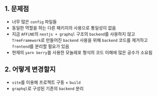## 1. 문제점
- 너무 많은 `config` 파일들
- 동일한 역할을 하는 다른 패키지의 사용으로 통일성이 없음
- 지금 `AFFiNE`의 `nestjs + graphql` 구조의 `backend`를 사용하지 않고 `TreeFramework`로 만들어진 `backend` 사용을 위해 `backend` 코드를 제거하고 `frontend`를 분리할 필요가 있음
- 현재의 `yarn berry`를 사용한 모놀레포 형식의 코드 이해에 많은 공수가 소요됨
## 2. 어떻게 변경할지
- `vite`를 이용해 프로젝트 구동 + `build`
- `graphql`로 구성된 기존의 `backend` 분리